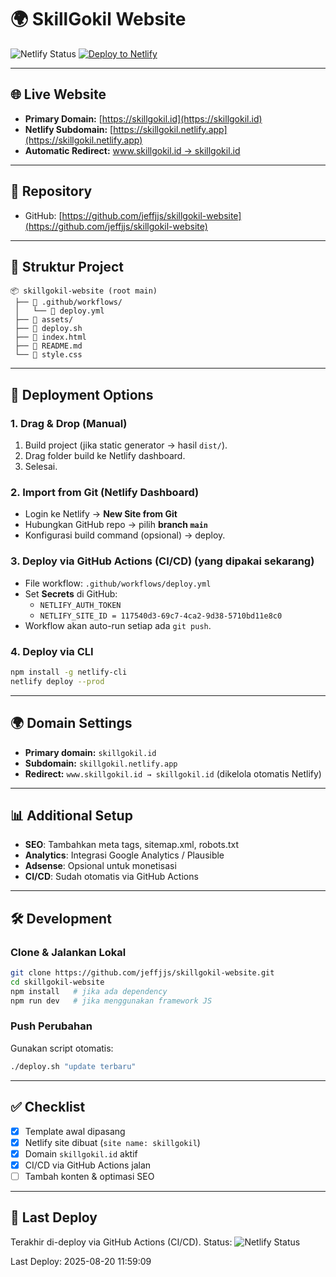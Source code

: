# 🌍 SkillGokil Website

![Netlify Status](https://api.netlify.com/api/v1/badges/117540d3-69c7-4ca2-9d38-5710bd11e8c0/deploy-status)
[![Deploy to Netlify](https://github.com/jeffjjs/skillgokil-website/actions/workflows/deploy.yml/badge.svg)](https://github.com/jeffjjs/skillgokil-website/actions)

---

## 🌐 Live Website
- **Primary Domain:** [https://skillgokil.id](https://skillgokil.id)
- **Netlify Subdomain:** [https://skillgokil.netlify.app](https://skillgokil.netlify.app)  
- **Automatic Redirect:** [www.skillgokil.id → skillgokil.id](https://www.skillgokil.id)

---

## 📂 Repository
- GitHub: [https://github.com/jeffjjs/skillgokil-website](https://github.com/jeffjjs/skillgokil-website)

---

## 📂 Struktur Project

```
📦 skillgokil-website (root main)
 ├── 📂 .github/workflows/
 │   └── 📜 deploy.yml
 ├── 📂 assets/
 ├── 📜 deploy.sh
 ├── 📜 index.html
 ├── 📜 README.md
 └── 📜 style.css
```

---

## 🚀 Deployment Options

### 1. Drag & Drop (Manual)
1. Build project (jika static generator → hasil `dist/`).
2. Drag folder build ke Netlify dashboard.
3. Selesai.

### 2. Import from Git (Netlify Dashboard)
- Login ke Netlify → **New Site from Git**
- Hubungkan GitHub repo → pilih **branch `main`**
- Konfigurasi build command (opsional) → deploy.

### 3. Deploy via GitHub Actions (CI/CD) (yang dipakai sekarang)
- File workflow: `.github/workflows/deploy.yml`
- Set **Secrets** di GitHub:
  - `NETLIFY_AUTH_TOKEN`
  - `NETLIFY_SITE_ID = 117540d3-69c7-4ca2-9d38-5710bd11e8c0`
- Workflow akan auto-run setiap ada `git push`.

### 4. Deploy via CLI
```bash
npm install -g netlify-cli
netlify deploy --prod
```

---

## 🌍 Domain Settings
- **Primary domain:** `skillgokil.id`
- **Subdomain:** `skillgokil.netlify.app`
- **Redirect:** `www.skillgokil.id → skillgokil.id` (dikelola otomatis Netlify)

---

## 📊 Additional Setup
- **SEO**: Tambahkan meta tags, sitemap.xml, robots.txt
- **Analytics**: Integrasi Google Analytics / Plausible
- **Adsense**: Opsional untuk monetisasi
- **CI/CD**: Sudah otomatis via GitHub Actions

---

## 🛠️ Development

### Clone & Jalankan Lokal
```bash
git clone https://github.com/jeffjjs/skillgokil-website.git
cd skillgokil-website
npm install   # jika ada dependency
npm run dev   # jika menggunakan framework JS
```

### Push Perubahan
Gunakan script otomatis:
```bash
./deploy.sh "update terbaru"
```

---

## ✅ Checklist
- [x] Template awal dipasang
- [x] Netlify site dibuat (`site name: skillgokil`)
- [x] Domain `skillgokil.id` aktif
- [x] CI/CD via GitHub Actions jalan
- [ ] Tambah konten & optimasi SEO

---

## 📌 Last Deploy
Terakhir di-deploy via GitHub Actions (CI/CD). Status: ![Netlify Status](https://api.netlify.com/api/v1/badges/117540d3-69c7-4ca2-9d38-5710bd11e8c0/deploy-status)

Last Deploy: 2025-08-20 11:59:09
